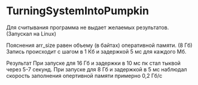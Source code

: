 # TurningSystemIntoPumpkin

Для считывания программа не выдает желаемых результатов. (Запускал на Linux)

Пояснения
arr_size равен объему (в байтах) оперативной памяти. (8 Гб)
Запись происходит с шагом в 1 Кб и задержкой 5 мс для каждого Мб.


Результат
При запуске для 16 Гб и задержки в 10 мс пк стал тыквой через 5-7 секунд.
При запуске для 8 Гб и задержкой в 5 мс наблюдал скорость заполнения опертивной памяти примерно 0,2 Гб/с 
